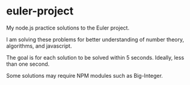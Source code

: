 euler-project
=============

My node.js practice solutions to the Euler project.

I am solving these problems for better understanding of number theory, algorithms, and javascript.

The goal is for each solution to be solved within 5 seconds. Ideally, less than one second.

Some solutions may require NPM modules such as Big-Integer.


